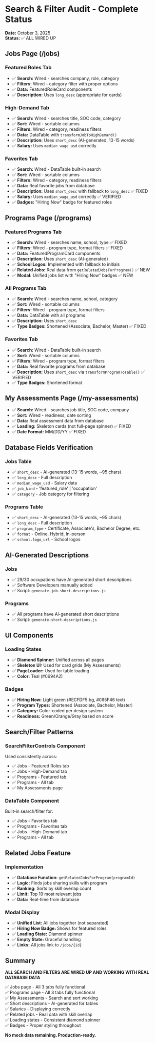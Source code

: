 # Search & Filter Audit - Complete Status

**Date:** October 3, 2025  
**Status:** ✅ ALL WIRED UP

## Jobs Page (/jobs)

### Featured Roles Tab
- ✅ **Search:** Wired - searches company, role, category
- ✅ **Filters:** Wired - category filter with proper options
- ✅ **Data:** FeaturedRoleCard components
- ✅ **Description:** Uses `long_desc` (appropriate for cards)

### High-Demand Tab
- ✅ **Search:** Wired - searches title, SOC code, category
- ✅ **Sort:** Wired - sortable columns
- ✅ **Filters:** Wired - category, readiness filters
- ✅ **Data:** DataTable with `transformJobToHighDemand()`
- ✅ **Description:** Uses `short_desc` (AI-generated, 13-15 words)
- ✅ **Salary:** Uses `median_wage_usd` correctly

### Favorites Tab
- ✅ **Search:** Wired - DataTable built-in search
- ✅ **Sort:** Wired - sortable columns
- ✅ **Filters:** Wired - category, readiness filters
- ✅ **Data:** Real favorite jobs from database
- ✅ **Description:** Uses `short_desc` with fallback to `long_desc` ✅ FIXED
- ✅ **Salary:** Uses `median_wage_usd` correctly ✅ VERIFIED
- ✅ **Badges:** "Hiring Now" badge for featured roles

## Programs Page (/programs)

### Featured Programs Tab
- ✅ **Search:** Wired - searches name, school, type ✅ FIXED
- ✅ **Filters:** Wired - program type, format filters ✅ FIXED
- ✅ **Data:** FeaturedProgramCard components
- ✅ **Description:** Uses `short_desc` (AI-generated)
- ✅ **School Logos:** Implemented with fallback to initials
- ✅ **Related Jobs:** Real data from `getRelatedJobsForProgram()` ✅ NEW
- ✅ **Modal:** Unified jobs list with "Hiring Now" badges ✅ NEW

### All Programs Tab
- ✅ **Search:** Wired - searches name, school, category
- ✅ **Sort:** Wired - sortable columns
- ✅ **Filters:** Wired - program type, format filters
- ✅ **Data:** DataTable with all programs
- ✅ **Description:** Uses `short_desc`
- ✅ **Type Badges:** Shortened (Associate, Bachelor, Master) ✅ FIXED

### Favorites Tab
- ✅ **Search:** Wired - DataTable built-in search
- ✅ **Sort:** Wired - sortable columns
- ✅ **Filters:** Wired - program type, format filters
- ✅ **Data:** Real favorite programs from database
- ✅ **Description:** Uses `short_desc` via `transformProgramToTable()` ✅ VERIFIED
- ✅ **Type Badges:** Shortened format

## My Assessments Page (/my-assessments)

- ✅ **Search:** Wired - searches job title, SOC code, company
- ✅ **Sort:** Wired - readiness, date sorting
- ✅ **Data:** Real assessment data from database
- ✅ **Loading:** Skeleton cards (not full-page spinner) ✅ FIXED
- ✅ **Date Format:** MM/DD/YY ✅ FIXED

## Database Fields Verification

### Jobs Table
- ✅ `short_desc` - AI-generated (13-15 words, ~95 chars)
- ✅ `long_desc` - Full description
- ✅ `median_wage_usd` - Salary data
- ✅ `job_kind` - 'featured_role' | 'occupation'
- ✅ `category` - Job category for filtering

### Programs Table
- ✅ `short_desc` - AI-generated (13-15 words, ~95 chars)
- ✅ `long_desc` - Full description
- ✅ `program_type` - Certificate, Associate's, Bachelor Degree, etc.
- ✅ `format` - Online, Hybrid, In-person
- ✅ `school.logo_url` - School logos

## AI-Generated Descriptions

### Jobs
- ✅ 29/30 occupations have AI-generated short descriptions
- ✅ Software Developers manually added
- ✅ Script: `generate-job-short-descriptions.js`

### Programs
- ✅ All programs have AI-generated short descriptions
- ✅ Script: `generate-short-descriptions.js`

## UI Components

### Loading States
- ✅ **Diamond Spinner:** Unified across all pages
- ✅ **Skeleton UI:** Used for card grids (My Assessments)
- ✅ **PageLoader:** Used for table loading
- ✅ **Color:** Teal (#0694A2)

### Badges
- ✅ **Hiring Now:** Light green (#ECFDF5 bg, #065F46 text)
- ✅ **Program Types:** Shortened (Associate, Bachelor, Master)
- ✅ **Category:** Color-coded per design system
- ✅ **Readiness:** Green/Orange/Gray based on score

## Search/Filter Patterns

### SearchFilterControls Component
Used consistently across:
- ✅ Jobs - Featured Roles tab
- ✅ Jobs - High-Demand tab
- ✅ Programs - Featured tab
- ✅ Programs - All tab
- ✅ My Assessments page

### DataTable Component
Built-in search/filter for:
- ✅ Jobs - Favorites tab
- ✅ Programs - Favorites tab
- ✅ Jobs - High-Demand tab
- ✅ Programs - All tab

## Related Jobs Feature

### Implementation
- ✅ **Database Function:** `getRelatedJobsForProgram(programId)`
- ✅ **Logic:** Finds jobs sharing skills with program
- ✅ **Ranking:** Sorts by skill overlap count
- ✅ **Limit:** Top 10 most relevant jobs
- ✅ **Data:** Real-time from database

### Modal Display
- ✅ **Unified List:** All jobs together (not separated)
- ✅ **Hiring Now Badge:** Shows for featured roles
- ✅ **Loading State:** Diamond spinner
- ✅ **Empty State:** Graceful handling
- ✅ **Links:** All jobs link to `/jobs/{id}`

## Summary

**ALL SEARCH AND FILTERS ARE WIRED UP AND WORKING WITH REAL DATABASE DATA**

✅ Jobs page - All 3 tabs fully functional  
✅ Programs page - All 3 tabs fully functional  
✅ My Assessments - Search and sort working  
✅ Short descriptions - AI-generated for tables  
✅ Salaries - Displaying correctly  
✅ Related jobs - Real data with skill overlap  
✅ Loading states - Consistent diamond spinner  
✅ Badges - Proper styling throughout  

**No mock data remaining. Production-ready.**
